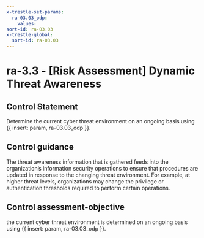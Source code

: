 ```yaml
---
x-trestle-set-params:
  ra-03.03_odp:
    values:
sort-id: ra-03.03
x-trestle-global:
  sort-id: ra-03.03
---
```


# ra-3.3 - \[Risk Assessment\] Dynamic Threat Awareness

## Control Statement

Determine the current cyber threat environment on an ongoing basis using {{ insert: param, ra-03.03_odp }}.

## Control guidance

The threat awareness information that is gathered feeds into the organization’s information security operations to ensure that procedures are updated in response to the changing threat environment. For example, at higher threat levels, organizations may change the privilege or authentication thresholds required to perform certain operations.

## Control assessment-objective

the current cyber threat environment is determined on an ongoing basis using {{ insert: param, ra-03.03_odp }}.
